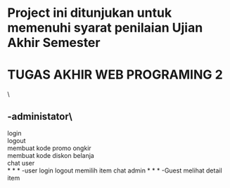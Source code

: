 # Project ini ditunjukan untuk memenuhi syarat penilaian Ujian Akhir Semester
TUGAS AKHIR WEB PROGRAMING 2
=====================================
\
## -administator\
  login\
  logout\
  membuat kode promo ongkir\
  membuat kode diskon belanja\
  chat user\
  *
  *
  *
-user
  login
  logout
  memilih item
  chat admin
  *
  *
  *
-Guest 
  melihat detail item

